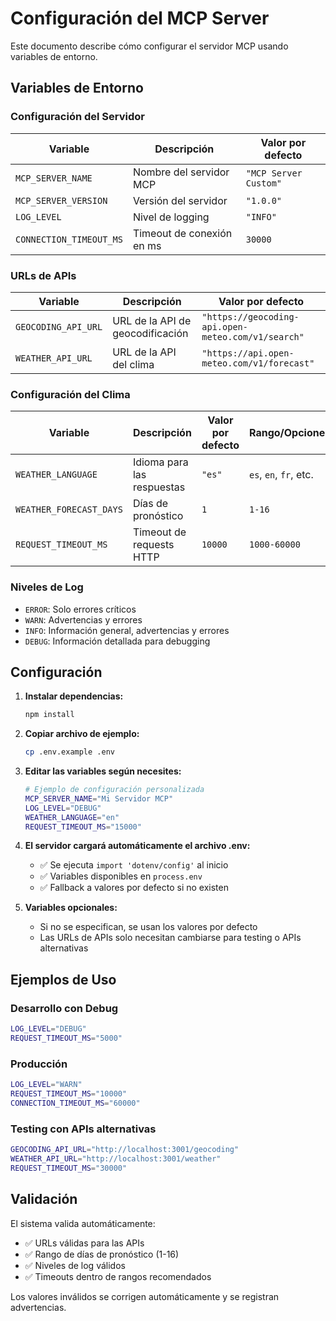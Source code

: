 # Configuración del MCP Server

Este documento describe cómo configurar el servidor MCP usando variables de entorno.

## Variables de Entorno

### Configuración del Servidor

| Variable | Descripción | Valor por defecto |
|----------|-------------|------------------|
| `MCP_SERVER_NAME` | Nombre del servidor MCP | `"MCP Server Custom"` |
| `MCP_SERVER_VERSION` | Versión del servidor | `"1.0.0"` |
| `LOG_LEVEL` | Nivel de logging | `"INFO"` |
| `CONNECTION_TIMEOUT_MS` | Timeout de conexión en ms | `30000` |

### URLs de APIs

| Variable | Descripción | Valor por defecto |
|----------|-------------|------------------|
| `GEOCODING_API_URL` | URL de la API de geocodificación | `"https://geocoding-api.open-meteo.com/v1/search"` |
| `WEATHER_API_URL` | URL de la API del clima | `"https://api.open-meteo.com/v1/forecast"` |

### Configuración del Clima

| Variable | Descripción | Valor por defecto | Rango/Opciones |
|----------|-------------|------------------|----------------|
| `WEATHER_LANGUAGE` | Idioma para las respuestas | `"es"` | `es`, `en`, `fr`, etc. |
| `WEATHER_FORECAST_DAYS` | Días de pronóstico | `1` | `1-16` |
| `REQUEST_TIMEOUT_MS` | Timeout de requests HTTP | `10000` | `1000-60000` |

### Niveles de Log

- `ERROR`: Solo errores críticos
- `WARN`: Advertencias y errores
- `INFO`: Información general, advertencias y errores
- `DEBUG`: Información detallada para debugging

## Configuración

1. **Instalar dependencias:**
   ```bash
   npm install
   ```

2. **Copiar archivo de ejemplo:**
   ```bash
   cp .env.example .env
   ```

3. **Editar las variables según necesites:**
   ```bash
   # Ejemplo de configuración personalizada
   MCP_SERVER_NAME="Mi Servidor MCP"
   LOG_LEVEL="DEBUG"
   WEATHER_LANGUAGE="en"
   REQUEST_TIMEOUT_MS="15000"
   ```

4. **El servidor cargará automáticamente el archivo .env:**
   - ✅ Se ejecuta `import 'dotenv/config'` al inicio
   - ✅ Variables disponibles en `process.env`
   - ✅ Fallback a valores por defecto si no existen

5. **Variables opcionales:**
   - Si no se especifican, se usan los valores por defecto
   - Las URLs de APIs solo necesitan cambiarse para testing o APIs alternativas

## Ejemplos de Uso

### Desarrollo con Debug
```bash
LOG_LEVEL="DEBUG"
REQUEST_TIMEOUT_MS="5000"
```

### Producción
```bash
LOG_LEVEL="WARN"
REQUEST_TIMEOUT_MS="10000"
CONNECTION_TIMEOUT_MS="60000"
```

### Testing con APIs alternativas
```bash
GEOCODING_API_URL="http://localhost:3001/geocoding"
WEATHER_API_URL="http://localhost:3001/weather"
REQUEST_TIMEOUT_MS="30000"
```

## Validación

El sistema valida automáticamente:
- ✅ URLs válidas para las APIs
- ✅ Rango de días de pronóstico (1-16)
- ✅ Niveles de log válidos
- ✅ Timeouts dentro de rangos recomendados

Los valores inválidos se corrigen automáticamente y se registran advertencias.